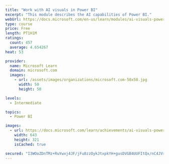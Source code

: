 ```yaml
---
title: "Work with AI visuals in Power BI"
excerpt: "This module describes the AI capabilities of Power BI."
webUrl: https://docs.microsoft.com/en-us/learn/modules/ai-visuals-power-bi/
type: course
price: Free
length: PT1H1M
ratings:
  count: 457
  average: 4.654267
heat: 53

provider:
  name: Microsoft Learn
  domain: microsoft.com
  images:
    - url: /assets/images/organizations/microsoft.com-50x50.jpg
      width: 50
      height: 50

levels:
  - Intermediate

topics:
  - Power BI

images:
  - url: https://docs.microsoft.com/learn/achievements/ai-visuals-power-bi-social.png
    width: 643
    height: 321
    isCached: true

secured: "I3WOoZDnTMz+RuYwxj4JF/jFu0zzOykJtxpkYH+gusDVGB4UUFItQx/nC4JVrOD6hywRO5NA0P21jNout1wWDzuiZ06zqq/9jcdsXhN1k518xRtjJqa7aMEqyg/DOQxh3G4ZdrnW3cN9tpz9FF4bwonENEaukZkkasWnvzOfpAZ7ZI+Al3Dzo+04kuHN+F38fJv/1ggoTkyGgQSi5rsK2gbfvideSdMK5+PsvBsk/CLEptldoLN0Kf0AFXtWauC6e57h4ggh19g/nLnEjcaRy9GXQ4+OS5UuTEaIgt5qR31XY+4v+7fCo5aRtg/4SMTkOKdZ86YdPL756LZSu9vyAD1Di6veo9eRy8jq7HjaiJalmNZmBI4qJQY511CWP/avbxlkqqiEENySotv62AeWHYuR/g/GCKWNgGu1feNrc08=;RmhNa1yIHXJkVEdzadIp5g=="
---
```


